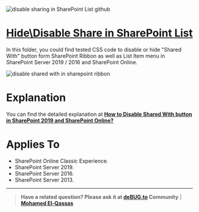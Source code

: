 ![disable sharing in SharePoint List github](https://user-images.githubusercontent.com/49816567/104839924-70e0ef80-58d5-11eb-83e1-15a9d80c3751.png)
# [Hide\Disable Share in SharePoint List](https://spgeeks.devoworx.com/disable-shared-with-in-sharepoint-online/)

In this folder, you could find tested CSS code to disable or hide "Shared With" button form SharePoint Ribbon as well as List Item menu in SharePoint Server 2019 / 2016 and SharePoint Online.

![disable shared with in sharepoint ribbon](https://user-images.githubusercontent.com/49816567/104846851-b6a9b200-58ed-11eb-8ace-626e34404d37.gif)



# Explanation

You can find the detailed explanation at **[How to Disable Shared With button in SharePoint 2019 and SharePoint Online?](https://spgeeks.devoworx.com/disable-shared-with-in-sharepoint-online/)**


# Applies To

- SharePoint Online Classic Experience.
- SharePoint Server 2019.
- SharePoint Server 2016.
- SharePoint Server 2013.

--------------
> **Have a related question? Please ask it at [deBUG.to](https://deBUG.to) Community** | **[Mohamed El-Qassas](https://devoworx.com)**
